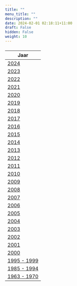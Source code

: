```yaml
---
title: ""
menu_title: ""
description: ""
date: 2024-02-01 02:18:11+11:00
draft: False
hidden: False
weight: 10
---
```

###

|**Jaar**
|---
| [2024](/4-nl-contemporary-messages/4-1-nl-cont-messages-by-date/4-1-28-nl-messages-2024/)
| [2023](/4-nl-contemporary-messages/4-1-nl-cont-messages-by-date/4-1-27-nl-messages-2023/)
| [2022](/4-nl-contemporary-messages/4-1-nl-cont-messages-by-date/4-1-26-nl-messages-2022/)
| [2021](/4-nl-contemporary-messages/4-1-nl-cont-messages-by-date/4-1-25-nl-messages-2021/)
| [2020](/4-nl-contemporary-messages/4-1-nl-cont-messages-by-date/4-1-24-nl-messages-2020/)
| [2019](/4-nl-contemporary-messages/4-1-nl-cont-messages-by-date/4-1-23-nl-messages-2019/)
| [2018](/4-nl-contemporary-messages/4-1-nl-cont-messages-by-date/4-1-22-nl-messages-2018/)
| [2017](/4-nl-contemporary-messages/4-1-nl-cont-messages-by-date/4-1-21-nl-messages-2017/)
| [2016](/4-nl-contemporary-messages/4-1-nl-cont-messages-by-date/4-1-20-nl-messages-2016/)
| [2015](/4-nl-contemporary-messages/4-1-nl-cont-messages-by-date/4-1-19-nl-messages-2015/)
| [2014](/4-nl-contemporary-messages/4-1-nl-cont-messages-by-date/4-1-18-nl-messages-2014/)
| [2013](/4-nl-contemporary-messages/4-1-nl-cont-messages-by-date/4-1-17-nl-messages-2013/)
| [2012](/4-nl-contemporary-messages/4-1-nl-cont-messages-by-date/4-1-16-nl-messages-2012/)
| [2011](/4-nl-contemporary-messages/4-1-nl-cont-messages-by-date/4-1-15-nl-messages-2011/)
| [2010](/4-nl-contemporary-messages/4-1-nl-cont-messages-by-date/4-1-14-nl-messages-2010/)
| [2009](/4-nl-contemporary-messages/4-1-nl-cont-messages-by-date/4-1-13-nl-messages-2009/)
| [2008](/4-nl-contemporary-messages/4-1-nl-cont-messages-by-date/4-1-12-nl-messages-2008/)
| [2007](/4-nl-contemporary-messages/4-1-nl-cont-messages-by-date/4-1-11-nl-messages-2007/)
| [2006](/4-nl-contemporary-messages/4-1-nl-cont-messages-by-date/4-1-10-nl-messages-2006/)
| [2005](/4-nl-contemporary-messages/4-1-nl-cont-messages-by-date/4-1-9-nl-messages-2005/)
| [2004](/4-nl-contemporary-messages/4-1-nl-cont-messages-by-date/4-1-8-nl-messages-2004/)
| [2003](/4-nl-contemporary-messages/4-1-nl-cont-messages-by-date/4-1-7-nl-messages-2003/)
| [2002](/4-nl-contemporary-messages/4-1-nl-cont-messages-by-date/4-1-6-nl-messages-2002/)
| [2001](/4-nl-contemporary-messages/4-1-nl-cont-messages-by-date/4-1-5-nl-messages-2001/)
| [2000](/4-nl-contemporary-messages/4-1-nl-cont-messages-by-date/4-1-4-nl-messages-2000/)
| [1995 - 1999](/4-nl-contemporary-messages/4-1-nl-cont-messages-by-date/4-1-3-nl-messages-1995-1999/)
| [1985 - 1994](/4-nl-contemporary-messages/4-1-nl-cont-messages-by-date/4-1-2-nl-messages-1984-1994/)
| [1963 - 1970](/4-nl-contemporary-messages/4-1-nl-cont-messages-by-date/4-1-1-nl-messages-1963-1970/)
